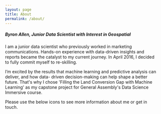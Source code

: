 ```yaml
---
layout: page
title: About
permalink: /about/
---
```



##### Byron Allen, Junior Data Scientist with Interest in Geospatial
I am a junior data scientist who previously worked in marketing communications. Hands-on experience with data-driven insights and reports became the catalyst to my current journey. In April 2016, I decided to fully commit myself to re-skilling.

I’m excited by the results that machine learning and predictive analysis can deliver, and how data- driven decision-making can help shape a better future. That's why I chose 'Filling the Land Conversion Gap with Machine Learning' as my capstone project for General Assembly's Data Science Immersive course. 

Please use the below icons to see more information about me or get in touch. 